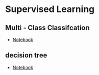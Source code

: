 # Supervised Learning

## Multi - Class Classifcation

- [Notebook](https://colab.research.google.com/drive/11l2Kp3WJqIlpCJZn0DZpwkPNRIaxgKmO?usp=sharing)



## decision tree 

- [Notebook]()